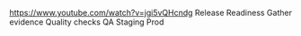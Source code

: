 https://www.youtube.com/watch?v=jgi5vQHcndg
Release Readiness
    Gather evidence
    Quality checks
QA
Staging
Prod